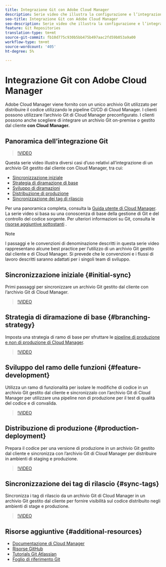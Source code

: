 ```yaml
---
title: Integrazione Git con Adobe Cloud Manager
description: Serie video che illustra la configurazione e l’integrazione di un archivio Git gestito dal cliente (on-premise) con Adobe Cloud Manager.
seo-title: Integrazione Git con Adobe Cloud Manager
seo-description: Serie video che illustra la configurazione e l’integrazione di un archivio Git gestito dal cliente (on-premise) con Adobe Cloud Manager.
feature: Git Repositories
translation-type: tm+mt
source-git-commit: fb10d775c930b5bb475b497aac2fd59b053a9a00
workflow-type: tm+mt
source-wordcount: '405'
ht-degree: 5%

---
```



# Integrazione Git con Adobe Cloud Manager

Adobe Cloud Manager viene fornito con un unico archivio Git utilizzato per distribuire il codice utilizzando le pipeline CI/CD di Cloud Manager. I clienti possono utilizzare l’archivio Git di Cloud Manager preconfigurato. I clienti possono anche scegliere di integrare un archivio Git on-premise o gestito dal cliente **con Cloud Manager.**

## Panoramica dell’integrazione Git

>[!VIDEO](https://video.tv.adobe.com/v/28710/)

Questa serie video illustra diversi casi d’uso relativi all’integrazione di un archivio Git gestito dal cliente con Cloud Manager, tra cui:

* [Sincronizzazione iniziale](#initial-sync)
* [Strategia di diramazione di base](#branching-strategy)
* [Sviluppo di diramazioni](#feature-development)
* [Distribuzione di produzione](#production-deployment)
* [Sincronizzazione dei tag di rilascio](#sync-tags)

Per una panoramica completa, consulta la [Guida utente di Cloud Manager](https://docs.adobe.com/content/help/it/experience-manager-cloud-manager/using/introduction-to-cloud-manager.html). La serie video si basa su una conoscenza di base della gestione di Git e del controllo del codice sorgente. Per ulteriori informazioni su Git, consulta le [risorse aggiuntive sottostanti](#additional-resources) .

>[!NOTE]
>
> I passaggi e le convenzioni di denominazione descritti in questa serie video rappresentano alcune best practice per l’utilizzo di un archivio Git gestito dal cliente e di Cloud Manager. Si prevede che le convenzioni e i flussi di lavoro descritti saranno adattati per i singoli team di sviluppo.

## Sincronizzazione iniziale {#initial-sync}

Primi passaggi per sincronizzare un archivio Git gestito dal cliente con l’archivio Git di Cloud Manager.

>[!VIDEO](https://video.tv.adobe.com/v/28711/?quality=12)

## Strategia di diramazione di base {#branching-strategy}

Imposta una strategia di ramo di base per sfruttare le [pipeline di produzione e non di produzione di Cloud Manager](https://docs.adobe.com/content/help/en/experience-manager-cloud-manager/using/how-to-use/configuring-pipeline.html).

>[!VIDEO](https://video.tv.adobe.com/v/28712/?quality=12)

## Sviluppo del ramo delle funzioni {#feature-development}

Utilizza un ramo di funzionalità per isolare le modifiche di codice in un archivio Git gestito dal cliente e sincronizzalo con l’archivio Git di Cloud Manager per utilizzare una pipeline non di produzione per il test di qualità del codice e di convalida.

>[!VIDEO](https://video.tv.adobe.com/v/28723/?quality=12)

## Distribuzione di produzione {#production-deployment}

Prepara il codice per una versione di produzione in un archivio Git gestito dal cliente e sincronizza con l’archivio Git di Cloud Manager per distribuire in ambienti di staging e produzione.

>[!VIDEO](https://video.tv.adobe.com/v/28724/?quality=12)

## Sincronizzazione dei tag di rilascio {#sync-tags}

Sincronizza i tag di rilascio da un archivio Git di Cloud Manager in un archivio Git gestito dal cliente per fornire visibilità sul codice distribuito negli ambienti di stage e produzione.

>[!VIDEO](https://video.tv.adobe.com/v/28725/?quality=12)

## Risorse aggiuntive {#additional-resources}

* [Documentazione di Cloud Manager](https://docs.adobe.com/content/help/en/experience-manager-cloud-manager/using/introduction-to-cloud-manager.html)
* [Risorse GitHub](https://try.github.io)
* [Tutorials Git Atlassian](https://www.atlassian.com/git/tutorials/what-is-version-control)
* [Foglio di riferimento Git](https://education.github.com/git-cheat-sheet-education.pdf)